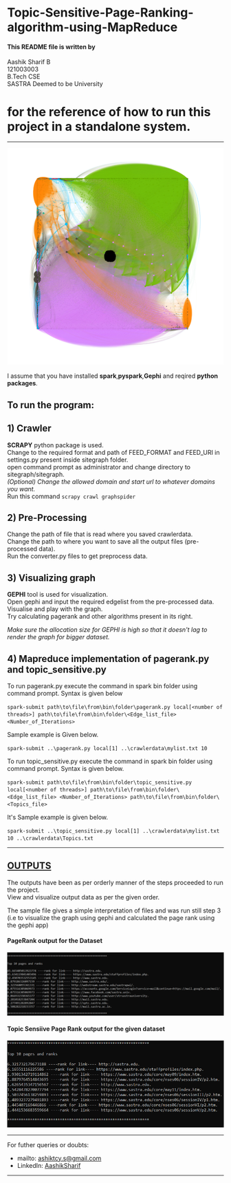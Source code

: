 # Topic-Sensitive-Page-Ranking-algorithm-using-MapReduce



#### This README file is written by 

Aashik Sharif B  
121003003  
B.Tech CSE  
SASTRA Deemed to be University  

# for the reference of how to run this project in a standalone system.
_________________________________________________________________________________

![NodeGraph](./OUTPUTS/3-Gephi_outputs_and_snapshots/sastra_webGraph.png)

I assume that you have installed **spark**,**pyspark**,**Gephi** and reqired **python packages**.  

## To run the program:  
## 1) Crawler  


   **SCRAPY** python package is used.  
   Change to the required format and path of FEED_FORMAT and FEED_URI in settings.py present inside sitegraph folder.  
   open command prompt as administrator and change directory to sitegraph/sitegraph.   
   *(Optional) Change the allowed domain and start url to whatever domains you want.*  
   Run this command `scrapy crawl graphspider`  

## 2) Pre-Processing
   
   Change the path of file that is read where you saved crawlerdata.  
   Change the path to where you want to save all the output files (pre-processed data).  
   Run the converter.py files to get preprocess data.  
   
## 3) Visualizing graph  
 
   **GEPHI** tool is used for visualization.  
   Open gephi and input the required edgelist from the pre-processed data. Visualise and play with the graph.   
   Try calculating pagerank and other algorithms present in its right.   

   *Make sure the allocation size for GEPHI is high so that it doesn't lag to render the graph for bigger dataset.*  

## 4) Mapreduce implementation of pagerank.py and topic_sensitive.py  
   
   To run pagerank.py execute the command in spark bin folder using command prompt. Syntax is given below    

   `spark-submit path\to\file\from\bin\folder\pagerank.py local[<number of threads>] path\to\file\from\bin\folder\<Edge_list_file> <Number_of_Iterations>`  

   Sample example is Given below.  
   
   `spark-submit ..\pagerank.py local[1] ..\crawlerdata\mylist.txt 10`   


   To run topic_sensitive.py execute the command in spark bin folder using command prompt. Syntax is given below.    

   `spark-submit path\to\file\from\bin\folder\topic_sensitive.py local[<number of threads>] path\to\file\from\bin\folder\<Edge_list_file> <Number_of_Iterations> path\to\file\from\bin\folder\<Topics_file>`  

   It's Sample example is given below.  
   
   `spark-submit ..\topic_sensitive.py local[1] ..\crawlerdata\mylist.txt 10 ..\crawlerdata\Topics.txt`    

_________________________________________________________________________________


## [OUTPUTS](OUTPUTS/)

The outputs have been as per orderly manner of the steps proceeded to run the project.  
View and visualize output data as per the given order.  

The sample file gives a simple interpretation of files and was run still step 3 (i.e to visualize the graph using gephi and calculated the page rank using the gephi app)  


#### PageRank output for the Dataset

![pr](./OUTPUTS/4-Final_outputs/pr.png)  


#### Topic Sensiive Page Rank output for the given dataset  

![tspr](./OUTPUTS/4-Final_outputs/tspr.png)  


_________________________________________________________________________________

For futher queries or doubts:  
* mailto: ashiktcy.s@gmail.com  
* LinkedIn: [AashikSharif](https://www.linkedin.com/in/aashiksharif/)

_________________________________________________________________________________














